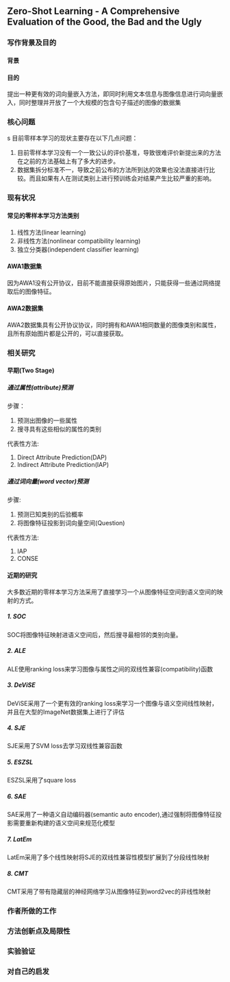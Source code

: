 <!-- <script type="text/javascript" src="http://cdn.mathjax.org/mathjax/latest/MathJax.js?config=default"></script> -->

## Zero-Shot Learning - A Comprehensive Evaluation of the Good, the Bad and the Ugly

### 写作背景及目的
#### 背景


#### 目的
提出一种更有效的词向量嵌入方法，即同时利用文本信息与图像信息进行词向量嵌入，同时整理并开放了一个大规模的包含句子描述的图像的数据集

### 核心问题
s
目前零样本学习的现状主要存在以下几点问题：
1. 目前零样本学习没有一个一致公认的评价基准，导致很难评价新提出来的方法在之前的方法基础上有了多大的进步。
2. 数据集拆分标准不一，导致之前公布的方法所到达的效果也没法直接进行比较。而且如果有人在测试类别上进行预训练会对结果产生比较严重的影响。

### 现有状况
#### 常见的零样本学习方法类别
1. 线性方法(linear learning)
2. 非线性方法(nonlinear compatibility learning)
3. 独立分类器(independent classifier learning)

#### AWA1数据集
因为AWA1没有公开协议，目前不能直接获得原始图片，只能获得一些通过网络提取后的图像特征。

#### AWA2数据集
AWA2数据集具有公开协议协议，同时拥有和AWA1相同数量的图像类别和属性，且所有原始图片都是公开的，可以直接获取。

### 相关研究
#### 早期(Two Stage)
##### 通过属性(attribute)预测
步骤：

1. 预测出图像的一些属性
2. 搜寻具有这些相似的属性的类别

代表性方法:

1. Direct Attribute Prediction(DAP)
2. Indirect Attribute Prediction(IAP)

##### 通过词向量(word vector)预测

步骤:

1. 预测已知类别的后验概率
2. 将图像特征投影到词向量空间(Question)

代表性方法:

1. IAP
2. CONSE

#### 近期的研究
大多数近期的零样本学习方法采用了直接学习一个从图像特征空间到语义空间的映射的方式。

##### 1. SOC
SOC将图像特征映射进语义空间后，然后搜寻最相邻的类别向量。

##### 2. ALE
ALE使用ranking loss来学习图像与属性之间的双线性兼容(compatibility)函数

##### 3. DeViSE
DeViSE采用了一个更有效的ranking loss来学习一个图像与语义空间线性映射，并且在大型的ImageNet数据集上进行了评估

##### 4. SJE
SJE采用了SVM loss去学习双线性兼容函数

##### 5. ESZSL
ESZSL采用了square loss

##### 6. SAE
SAE采用了一种语义自动编码器(semantic auto encoder),通过强制将图像特征投影需要重新构建的语义空间来规范化模型

##### 7. LatEm
LatEm采用了多个线性映射将SJE的双线性兼容性模型扩展到了分段线性映射


##### 8. CMT
CMT采用了带有隐藏层的神经网络学习从图像特征到word2vec的非线性映射




### 作者所做的工作

### 方法创新点及局限性

### 实验验证

### 对自己的启发